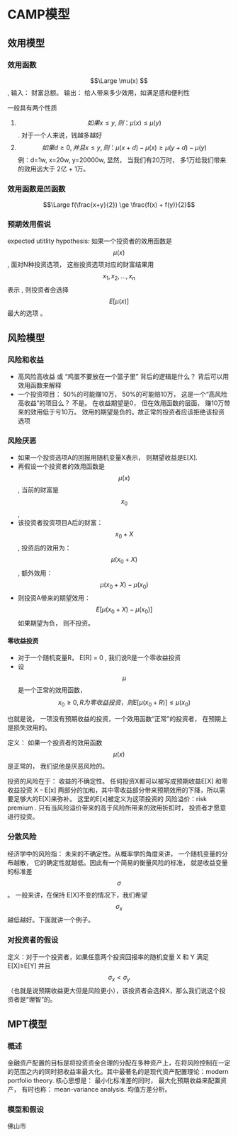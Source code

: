 # CAMP模型
## 效用模型
### 效用函数
$$\Large \mu(x)  $$, 输入： 财富总额。 输出： 给人带来多少效用，如满足感和便利性  
 
一般具有两个性质

1. $$如果 x \le y , 则：\mu(x) \le \mu(y) $$. 对于一个人来说，钱越多越好
2. $$如果 d \ge 0, 并且 x \le y, 则： \mu(x + d) - \mu(x) \ge \mu(y+d) - \mu(y) $$  例：d=1w, x=20w, y=20000w,  显然， 当我们有20万时， 多1万给我们带来的效用远大于 2亿 + 1万。

### 效用函数是凹函数

$$\Large f(\frac{x+y}{2}) \ge \frac{f(x) + f(y)}{2}$$

### 预期效用假说
expected utitlity hypothesis: 如果一个投资者的效用函数是$$\mu(x)$$, 面对N种投资选项， 这些投资选项对应的财富结果用$$x_1, x_2, ..., x_n$$表示 , 则投资者会选择 $$E[\mu(x)] $$ 最大的选项 。

## 风险模型

### 风险和收益

- 高风险高收益 或 “鸡蛋不要放在一个篮子里” 背后的逻辑是什么？ 背后可以用效用函数来解释
- 一个投资项目： 50%的可能赚10万， 50%的可能赔10万， 这是一个“高风险高收益”的项目么？  不是。 在收益期望是0， 但在效用函数的层面， 赚10万带来的效用低于亏10万。 效用的期望是负的。故正常的投资者应该拒绝该投资选项

### 风险厌恶

- 如果一个投资选项A的回报用随机变量X表示， 则期望收益是E[X]. 
- 再假设一个投资者的效用函数是$$\mu(x)$$, 当前的财富是$$x_0$$, 
- 该投资者投资项目A后的财富： $$x_0 + X$$ , 投资后的效用为：$$\mu(x_0 + X)$$ , 额外效用：$$\mu(x_0 + X) - \mu(x_0)$$
- 则投资A带来的期望效用：　$$E[\mu(x_0 + X) - \mu(x_0)]$$  如果期望为负， 则不投资。

#### 零收益投资
- 对于一个随机变量R， E[R] = 0 , 我们说R是一个零收益投资
- 设$$\mu$$ 是一个正常的效用函数， $$x_0 \ge 0 , R为零收益投资， 则 E[\mu(x_0 + R)] \le \mu(x_0) $$

也就是说， 一项没有预期收益的投资，一个效用函数“正常”的投资者， 在预期上是损失效用的。

定义： 如果一个投资者的效用函数 $$\mu(x)$$ 是正常的， 我们说他是厌恶风险的。

投资的风险在于： 收益的不确定性。 任何投资X都可以被写成预期收益E[X] 和零收益投资 X - E[x] 两部分的加和，其中零收益部分带来预期效用的下降，所以需要足够大的E[X]来弥补。 这里的E[x]被定义为这项投资的 风险溢价：risk premium . 只有当风险溢价带来的高于风险所带来的效用折扣时， 投资者才愿意进行投资。

### 分散风险
经济学中的风险指： 未来的不确定性。从概率学的角度来讲， 一个随机变量的分布越散， 它的确定性就越低。因此有一个简易的衡量风险的标准， 就是收益变量的标准差$$\sigma$$。
一般来讲，在保持 E[X]不变的情况下，我们希望 $$\sigma_x$$越低越好。下面就讲一个例子。

### 对投资者的假设
定义：对于一个投资者，如果任意两个投资回报率的随机变量 X 和 Y 满足 E[X]≥E[Y] 并且 $$\sigma_x < \sigma_y$$（也就是说预期收益更大但是风险更小），该投资者会选择X，那么我们说这个投资者是“理智”的。

## MPT模型
### 概述

金融资产配置的目标是将投资资金合理的分配在多种资产上，在将风险控制在一定的范围之内的同时把收益率最大化。其中最著名的是现代资产配置理论：modern portfolio theory. 核心思想是： 最小化标准差的同时， 最大化预期收益来配置资产， 有时也称： mean-variance analysis. 均值方差分析。

### 模型和假设
佛山市



<br/>
<br/>
<br/>
<br/>











